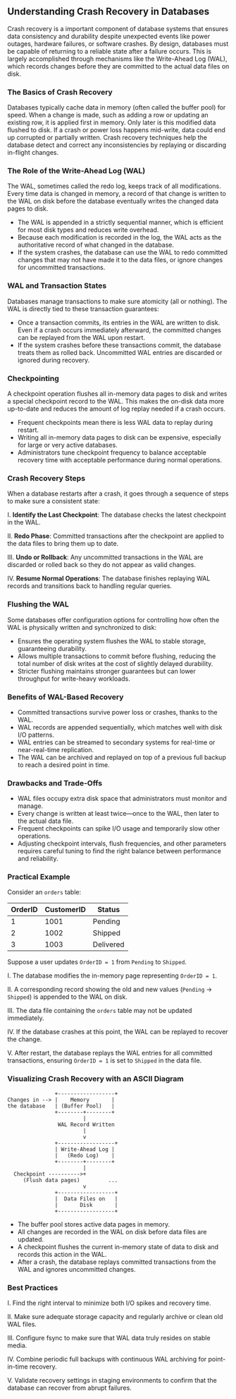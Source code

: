 ## Understanding Crash Recovery in Databases

Crash recovery is a important component of database systems that ensures data consistency and durability despite unexpected events like power outages, hardware failures, or software crashes. By design, databases must be capable of returning to a reliable state after a failure occurs. This is largely accomplished through mechanisms like the Write-Ahead Log (WAL), which records changes before they are committed to the actual data files on disk.  

### The Basics of Crash Recovery

Databases typically cache data in memory (often called the buffer pool) for speed. When a change is made, such as adding a row or updating an existing row, it is applied first in memory. Only later is this modified data flushed to disk. If a crash or power loss happens mid-write, data could end up corrupted or partially written. Crash recovery techniques help the database detect and correct any inconsistencies by replaying or discarding in-flight changes.

### The Role of the Write-Ahead Log (WAL)

The WAL, sometimes called the redo log, keeps track of all modifications. Every time data is changed in memory, a record of that change is written to the WAL on disk before the database eventually writes the changed data pages to disk.  

- The WAL is appended in a strictly sequential manner, which is efficient for most disk types and reduces write overhead.
- Because each modification is recorded in the log, the WAL acts as the authoritative record of what changed in the database.
- If the system crashes, the database can use the WAL to redo committed changes that may not have made it to the data files, or ignore changes for uncommitted transactions.

### WAL and Transaction States

Databases manage transactions to make sure atomicity (all or nothing). The WAL is directly tied to these transaction guarantees:

- Once a transaction commits, its entries in the WAL are written to disk. Even if a crash occurs immediately afterward, the committed changes can be replayed from the WAL upon restart.
- If the system crashes before these transactions commit, the database treats them as rolled back. Uncommitted WAL entries are discarded or ignored during recovery.

### Checkpointing

A checkpoint operation flushes all in-memory data pages to disk and writes a special checkpoint record to the WAL. This makes the on-disk data more up-to-date and reduces the amount of log replay needed if a crash occurs.

- Frequent checkpoints mean there is less WAL data to replay during restart.
- Writing all in-memory data pages to disk can be expensive, especially for large or very active databases.
- Administrators tune checkpoint frequency to balance acceptable recovery time with acceptable performance during normal operations.

### Crash Recovery Steps

When a database restarts after a crash, it goes through a sequence of steps to make sure a consistent state:

I. **Identify the Last Checkpoint**: The database checks the latest checkpoint in the WAL.  

II. **Redo Phase**: Committed transactions after the checkpoint are applied to the data files to bring them up to date.  

III. **Undo or Rollback**: Any uncommitted transactions in the WAL are discarded or rolled back so they do not appear as valid changes.  

IV. **Resume Normal Operations**: The database finishes replaying WAL records and transitions back to handling regular queries.

### Flushing the WAL

Some databases offer configuration options for controlling how often the WAL is physically written and synchronized to disk:

- Ensures the operating system flushes the WAL to stable storage, guaranteeing durability.
- Allows multiple transactions to commit before flushing, reducing the total number of disk writes at the cost of slightly delayed durability.
- Stricter flushing maintains stronger guarantees but can lower throughput for write-heavy workloads.

### Benefits of WAL-Based Recovery

- Committed transactions survive power loss or crashes, thanks to the WAL.
- WAL records are appended sequentially, which matches well with disk I/O patterns.
- WAL entries can be streamed to secondary systems for real-time or near-real-time replication.
- The WAL can be archived and replayed on top of a previous full backup to reach a desired point in time.

### Drawbacks and Trade-Offs

- WAL files occupy extra disk space that administrators must monitor and manage.
- Every change is written at least twice—once to the WAL, then later to the actual data file.
- Frequent checkpoints can spike I/O usage and temporarily slow other operations.
- Adjusting checkpoint intervals, flush frequencies, and other parameters requires careful tuning to find the right balance between performance and reliability.

### Practical Example

Consider an `orders` table:

| OrderID | CustomerID | Status    |
|---------|-----------|-----------|
| 1       | 1001      | Pending   |
| 2       | 1002      | Shipped   |
| 3       | 1003      | Delivered |

Suppose a user updates `OrderID = 1` from `Pending` to `Shipped`.  

I. The database modifies the in-memory page representing `OrderID = 1`.  

II. A corresponding record showing the old and new values (`Pending` -> `Shipped`) is appended to the WAL on disk.  

III. The data file containing the `orders` table may not be updated immediately.  

IV. If the database crashes at this point, the WAL can be replayed to recover the change.  

V. After restart, the database replays the WAL entries for all committed transactions, ensuring `OrderID = 1` is set to `Shipped` in the data file.

### Visualizing Crash Recovery with an ASCII Diagram

```
               +------------------+
Changes in --> |    Memory       |
the database   | (Buffer Pool)   |
               +--------+--------+
                        |
                WAL Record Written
                        |
                        v
               +------------------+
               | Write-Ahead Log |
               |   (Redo Log)    |
               +--------+--------+
                        |
  Checkpoint ---------->+  
     (Flush data pages)         ...
                        v
               +------------------+
               |  Data Files on   |
               |       Disk       |
               +------------------+
```

- The buffer pool stores active data pages in memory.  
- All changes are recorded in the WAL on disk before data files are updated.  
- A checkpoint flushes the current in-memory state of data to disk and records this action in the WAL.  
- After a crash, the database replays committed transactions from the WAL and ignores uncommitted changes.

### Best Practices

I. Find the right interval to minimize both I/O spikes and recovery time.  

II. Make sure adequate storage capacity and regularly archive or clean old WAL files.  

III. Configure fsync to make sure that WAL data truly resides on stable media.  

IV. Combine periodic full backups with continuous WAL archiving for point-in-time recovery.  

V. Validate recovery settings in staging environments to confirm that the database can recover from abrupt failures.

